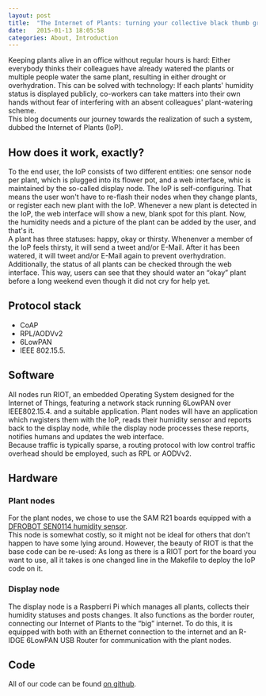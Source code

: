 ```yaml
---
layout: post
title:  "The Internet of Plants: turning your collective black thumb green"
date:   2015-01-13 18:05:58
categories: About, Introduction
---
```

Keeping plants alive in an office without regular hours is hard: Either everybody thinks their colleagues have already watered the plants or multiple people water the same plant, resulting in either drought or overhydration. This can be solved with technology: If each plants' humidity status is displayed publicly, co-workers can take matters into their own hands without fear of interfering with an absent colleagues' plant-watering scheme.  
This blog documents our journey towards the realization of such a system, dubbed the Internet of Plants (IoP).

## How does it work, exactly?
To the end user, the IoP consists of two different entities: one sensor node per plant, which is plugged into its flower pot, and a web interface, whic is maintained by the so-called display node. The IoP is self-configuring. That means the user won't have to re-flash their nodes when they change plants, or register each new plant with the IoP. Whenever a new plant is detected in the IoP, the web interface will show a new, blank spot for this plant. Now, the humidity needs and a picture of the plant can be added by the user, and that's it.  
A plant has three statuses: happy, okay or thirsty. Whenenver a member of the IoP feels thirsty, it will send a tweet and/or E-Mail. After it has been watered, it will tweet and/or E-Mail again to prevent overhydration. Additionally, the status of all plants can be checked through the web interface. This way, users can see that they should water an “okay” plant before a long weekend even though it did not cry for help yet.

## Protocol stack
<!-- TODO: write stuff. And don'rt forget to mention californium! -->
- CoAP
- RPL/AODVv2
- 6LowPAN
- IEEE 802.15.5.

## Software
All nodes run RIOT, an embedded Operating System designed for the Internet of Things, featuring a network stack running 6LowPAN over IEEE802.15.4. and a suitable application. Plant nodes will have an application which rwgisters them with the IoP, reads their humidity sensor and reports back to the display node, while the display node processes these reports, notifies humans and updates the web interface.  
Because traffic is typically sparse, a routing protocol with low control traffic overhead should be employed, such as RPL or AODVv2.

## Hardware
### Plant nodes
For the plant nodes, we chose to use the SAM R21 boards equipped with a [DFROBOT SEN0114 humidity sensor](http://www.dfrobot.com/index.php?route=product/product&product_id=599)<!--, because TODO-->.  
This node is somewhat costly, so it might not be ideal for others that don't happen to have some lying around. However, the beauty of RIOT is that the base code can be re-used: As long as there is a RIOT port for the board you want to use, all it takes is one changed line in the Makefile to deploy the IoP code on it.

### Display node
The display node is a Raspberri Pi which manages all plants, collects their humidity statuses and posts changes.
It also functions as the border router, connecting our Internet of Plants to the “big” internet. To do this, it is equipped with both with an Ethernet connection to the internet and an R-IDGE 6LowPAN USB Router for communication with the plant nodes.

## Code
All of our code can be found [on github](https://github.com/internet-of-plants). 